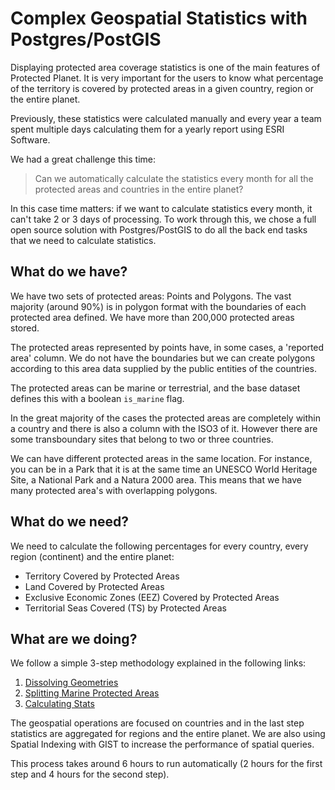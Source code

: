 # Complex Geospatial Statistics with Postgres/PostGIS

Displaying protected area coverage statistics is one of the main
features of Protected Planet. It is very important for the users to know
what percentage of the territory is covered by protected areas in a
given country, region or the entire planet.

Previously, these statistics were calculated manually and every year a
team spent multiple days calculating them for a yearly report using ESRI
Software.

We had a great challenge this time:

> Can we automatically calculate the statistics every month for all the
> protected areas and countries in the entire planet?

In this case time matters: if we want to calculate statistics every
month, it can't take 2 or 3 days of processing. To work through this, we
chose a full open source solution with Postgres/PostGIS to do all
the back end tasks that we need to calculate statistics.

## What do we have?

We have two sets of protected areas: Points and Polygons. The vast
majority (around 90%) is in polygon format with the boundaries of each
protected area defined. We have more than 200,000 protected areas
stored.

The protected areas represented by points have, in some cases, a
'reported area' column. We do not have the boundaries but we can create
polygons according to this area data supplied by the public entities of
the countries.

The protected areas can be marine or terrestrial, and the base dataset
defines this with a boolean `is_marine` flag.

In the great majority of the cases the protected areas are completely
within a country and there is also a column with the ISO3 of it. However
there are some transboundary sites that belong to two or three
countries.

We can have different protected areas in the same location. For
instance, you can be in a Park that it is at the same time an UNESCO
World Heritage Site, a National Park and a Natura 2000 area. This means
that we have many protected area's with overlapping polygons.

## What do we need?

We need to calculate the following percentages for every country, every
region (continent) and the entire planet:

* Territory Covered by Protected Areas
* Land Covered by Protected Areas
* Exclusive Economic Zones (EEZ) Covered by Protected Areas
* Territorial Seas Covered (TS) by Protected Areas

## What are we doing?

We follow a simple 3-step methodology explained in the following links:

1. [Dissolving Geometries](dissolving_geometries.md)
2. [Splitting Marine Protected Areas](marine_intersection.md)
3. [Calculating Stats](stats_calculator.md)

The geospatial operations are focused on countries and in the last step
statistics are aggregated for regions and the entire planet. We are also
using Spatial Indexing with GIST to increase the performance of spatial
queries.

This process takes around 6 hours to run automatically (2 hours for the
first step and 4 hours for the second step).
